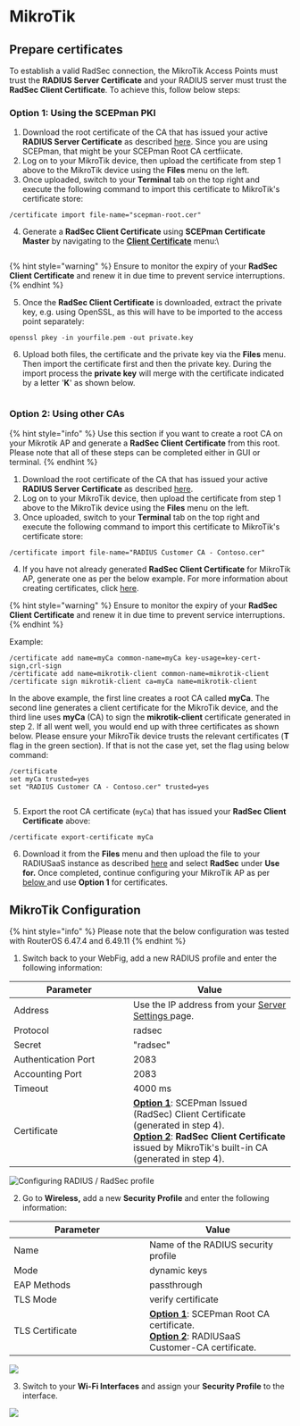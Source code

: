 # MikroTik

## Prepare certificates

To establish a valid RadSec connection, the MikroTik Access Points must trust the **RADIUS Server Certificate** and your RADIUS server must trust the **RadSec Client Certificate**.  To achieve this, follow below steps:

### Option 1: Using the SCEPman PKI

1. Download the root certificate of the CA that has issued your active **RADIUS Server Certificate** as described [here](../../../admin-portal/settings/settings-server.md#download). Since you are using SCEPman, that might be your SCEPman Root CA certfiicate.
2. Log on to your MikroTik device, then upload the certificate from step 1 above to the MikroTik device using the **Files** menu on the left.
3. Once uploaded, switch to your **Terminal** tab on the top right and execute the following command to import this certificate to MikroTik's certificate store:

```
/certificate import file-name="scepman-root.cer"
```

4.  Generate a **RadSec Client Certificate** using **SCEPman Certificate Master** by navigating to the [**Client Certificate**](https://docs.scepman.com/certificate-deployment/certificate-master/client-certificate-pkcs-12) menu:\


    <figure><img src="../../../.gitbook/assets/image (21).png" alt=""><figcaption></figcaption></figure>

{% hint style="warning" %}
Ensure to monitor the expiry of your **RadSec Client Certificate** and renew it in due time to prevent service interruptions.
{% endhint %}

5. Once the **RadSec Client Certificate** is downloaded, extract the private key, e.g. using OpenSSL, as this will have to be imported to the access point separately:&#x20;

```
openssl pkey -in yourfile.pem -out private.key
```

6. Upload both files, the certificate and the private key via the **Files** menu. Then import the certificate first and then the private key. During the import process the **private key** will merge with the certificate indicated by a letter '**K**' as shown below.&#x20;

<figure><img src="../../../.gitbook/assets/image (3).png" alt=""><figcaption></figcaption></figure>

### Option 2: Using other CAs

{% hint style="info" %}
Use this section if you want to create a root CA on your Mikrotik AP and generate a **RadSec Client Certificate** from this root. Please note that all of these steps can be completed either in GUI or terminal.
{% endhint %}

1. Download the root certificate of the CA that has issued your active **RADIUS Server Certificate** as described [here](../../../admin-portal/settings/settings-server.md#download).
2. Log on to your MikroTik device, then upload the certificate from step 1 above to the MikroTik device using the **Files** menu on the left.
3. Once uploaded, switch to your **Terminal** tab on the top right and execute the following command to import this certificate to MikroTik's certificate store:

```
/certificate import file-name="RADIUS Customer CA - Contoso.cer"
```

4. If you have not already generated **RadSec Client Certificate** for MikroTik AP, generate one as per the below example. For more information about creating certificates, click [here](https://wiki.mikrotik.com/wiki/Manual:Create\_Certificates).&#x20;

{% hint style="warning" %}
Ensure to monitor the expiry of your **RadSec Client Certificate** and renew it in due time to prevent service interruptions.
{% endhint %}

Example:&#x20;

```
/certificate add name=myCa common-name=myCa key-usage=key-cert-sign,crl-sign
/certificate add name=mikrotik-client common-name=mikrotik-client
/certificate sign mikrotik-client ca=myCa name=mikrotik-client
```

In the above example, the first line creates a root CA called **myCa**. The second line generates a client certificate for the MikroTik device, and the third line uses **myCa** (CA) to sign the **mikrotik-client** certificate generated in step 2. If all went well, you would end up with three certificates as shown below. Please ensure your MikroTik device trusts the relevant certificates (**T** flag in the green section). If that is not the case yet, set the flag using below command:

```
/certificate
set myCa trusted=yes
set "RADIUS Customer CA - Contoso.cer" trusted=yes
```

<figure><img src="../../../../.gitbook/assets/image (344).png" alt=""><figcaption></figcaption></figure>

5. Export the root CA certificate (`myCa`) that has issued your **RadSec Client Certificate** above:

```
/certificate export-certificate myCa
```

6. Download it from the **Files** menu and then upload the file to your RADIUSaaS instance as described [here](../../../admin-portal/settings/trusted-roots.md#add) and select **RadSec** under **Use for.** Once completed, continue configuring your MikroTik AP as per [below ](mikrotik.md#mikrotik-configuration)and use **Option 1** for certificates.

## MikroTik Configuration

{% hint style="info" %}
Please note that the below configuration was tested with RouterOS 6.47.4 and 6.49.11
{% endhint %}

1. Switch back to your WebFig, add a new RADIUS profile and enter the following information:

<table><thead><tr><th width="198">Parameter</th><th>Value</th></tr></thead><tbody><tr><td>Address</td><td>Use the IP address from your <a href="../../../admin-portal/settings/settings-server.md">Server Settings </a>page.</td></tr><tr><td>Protocol</td><td>radsec</td></tr><tr><td>Secret</td><td>"radsec"</td></tr><tr><td>Authentication Port</td><td>2083</td></tr><tr><td>Accounting Port</td><td>2083</td></tr><tr><td>Timeout</td><td>4000 ms</td></tr><tr><td>Certificate</td><td><a href="mikrotik.md#option-1-using-the-scepman-pki"><strong>Option 1</strong></a>: SCEPman Issued (RadSec) Client Certificate (generated in step 4).<br><a href="mikrotik.md#option-2-using-other-cas"><strong>Option 2</strong></a>: <strong>RadSec Client Certificate</strong> issued by MikroTik's built-in CA (generated in step 4).</td></tr></tbody></table>



![Configuring RADIUS / RadSec profile](../../../.gitbook/assets/2024-09-03\_14h43\_36.png)

2. Go to **Wireless,** add a new **Security Profile** and enter the following information:&#x20;

<table><thead><tr><th width="227">Parameter</th><th>Value</th></tr></thead><tbody><tr><td>Name</td><td>Name of the RADIUS security profile</td></tr><tr><td>Mode</td><td>dynamic keys</td></tr><tr><td>EAP Methods</td><td>passthrough</td></tr><tr><td>TLS Mode</td><td>verify certificate</td></tr><tr><td>TLS Certificate</td><td><a href="mikrotik.md#option-1-using-the-scepman-pki"><strong>Option 1</strong></a>: SCEPman Root CA certificate.<br><a href="mikrotik.md#option-2-using-other-cas"><strong>Option 2</strong></a>: RADIUSaaS Customer-CA certificate.</td></tr></tbody></table>

![](<../../../../.gitbook/assets/image (158).png>)

3. Switch to your **Wi-Fi Interfaces** and assign your **Security Profile** to the interface.

![](<../../../../.gitbook/assets/image (266).png>)

